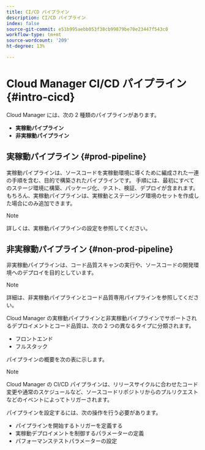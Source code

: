```yaml
---
title: CI/CD パイプライン
description: CI/CD パイプライン
index: false
source-git-commit: e51b995aebb053f38cb99879be70e23447f543c0
workflow-type: tm+mt
source-wordcount: '209'
ht-degree: 13%

---
```



# Cloud Manager CI/CD パイプライン {#intro-cicd}

Cloud Manager には、次の 2 種類のパイプラインがあります。

* **実稼動パイプライン**
* **非実稼動パイプライン**

## 実稼動パイプライン {#prod-pipeline}

実稼動パイプラインは、ソースコードを実稼動環境に導くために編成された一連の手順を含む、目的で構築されたパイプラインです。 手順には、最初にすべてのステージ環境に構築、パッケージ化、テスト、検証、デプロイが含まれます。 もちろん、実稼動パイプラインは、実稼動とステージング環境のセットを作成した場合にのみ追加できます。

>[!NOTE]
>詳しくは、実稼動パイプラインの設定を参照してください。


## 非実稼動パイプライン {#non-prod-pipeline}

非実稼動パイプラインは、コード品質スキャンの実行や、ソースコードの開発環境へのデプロイを目的としています。

>[!NOTE]
>詳細は、非実稼動パイプラインとコード品質専用パイプラインを参照してください。

Cloud Manager の実稼動パイプラインと非実稼動パイプラインでサポートされるデプロイメントとコード品質は、次の 2 つの異なるタイプに分類されます。

* フロントエンド
* フルスタック

パイプラインの概要を次の表に示します。


>[!NOTE]
>Cloud Manager の CI/CD パイプラインは、リリースサイクルに合わせたコード変更や通常のスケジュールなど、ソースコードリポジトリからのプルリクエストなどのイベントによってトリガーされます。
>
>パイプラインを設定するには、次の操作を行う必要があります。
>* パイプラインを開始するトリガーを定義する
>* 実稼動デプロイメントを制御するパラメーターの定義
>* パフォーマンステストパラメーターの設定